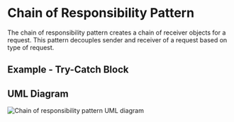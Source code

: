 # Chain of Responsibility Pattern

The chain of responsibility pattern creates a chain of receiver objects for a request. This pattern decouples sender and receiver of a request based on type of request.

## Example - Try-Catch Block

## UML Diagram
![Chain of responsibility pattern UML diagram](https://github.com/javamultiplex/clean-code-principles-and-patterns/blob/master/src/main/java/com/javamultiplex/pattern/behavioral/uml/Chain_of_Responsibility_Design_Pattern_UML.jpg)
